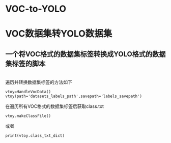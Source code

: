 VOC-to-YOLO
===
VOC数据集转YOLO数据集
===
一个将VOC格式的数据集标签转换成YOLO格式的数据集标签的脚本
---
<br>
遍历并转换数据集标签的方法如下

```
vtoy=HandleVocData()
vtoy(path='datasets_labels_path',savepath='labels_savepath')
```
在遍历所有VOC格式的数据集标签后获取class.txt

```
vtoy.makeClassFile()
```

或者

```
print(vtoy.class_txt_dict)
```